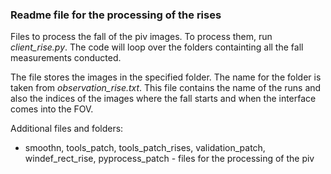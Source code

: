 ### Readme file for the processing of the rises
Files to process the fall of the piv images. To process them, run *client_rise.py*.
The code will loop over the folders containting all the fall measurements conducted.

The file stores the images in the specified folder. The name for the folder is taken from *observation_rise.txt*.
This file contains the name of the runs and also the indices of the images where the fall starts and when the interface comes
into the FOV. 

Additional files and folders:
* smoothn, tools_patch, tools_patch_rises, validation_patch, windef_rect_rise, pyprocess_patch - files for the processing of the piv